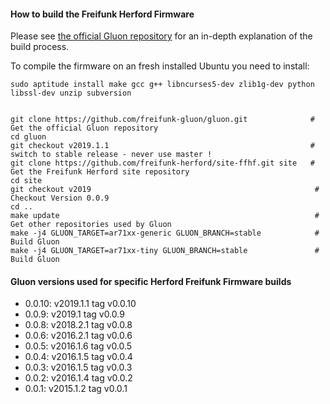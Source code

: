 #### How to build the Freifunk Herford Firmware

Please see [the official Gluon repository](https://github.com/freifunk-gluon/gluon) for an in-depth explanation of the build process.

To compile the firmware on an fresh installed Ubuntu you need to install:

    sudo aptitude install make gcc g++ libncurses5-dev zlib1g-dev python libssl-dev unzip subversion


    git clone https://github.com/freifunk-gluon/gluon.git              # Get the official Gluon repository
    cd gluon
    git checkout v2019.1.1                                             # switch to stable release - never use master !
    git clone https://github.com/freifunk-herford/site-ffhf.git site   # Get the Freifunk Herford site repository
    cd site
    git checkout v2019                                                  # Checkout Version 0.0.9
    cd ..
    make update                                                         # Get other repositories used by Gluon
    make -j4 GLUON_TARGET=ar71xx-generic GLUON_BRANCH=stable            # Build Gluon
    make -j4 GLUON_TARGET=ar71xx-tiny GLUON_BRANCH=stable               # Build Gluon


#### Gluon versions used for specific Herford Freifunk Firmware builds

- 0.0.10: v2019.1.1  tag v0.0.10
- 0.0.9:  v2019.1    tag v0.0.9
- 0.0.8:  v2018.2.1  tag v0.0.8
- 0.0.6:  v2016.2.1  tag v0.0.6
- 0.0.5:  v2016.1.6  tag v0.0.5
- 0.0.4:  v2016.1.5  tag v0.0.4
- 0.0.3:  v2016.1.5  tag v0.0.3
- 0.0.2:  v2016.1.4  tag v0.0.2
- 0.0.1:  v2015.1.2  tag v0.0.1

